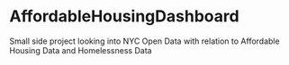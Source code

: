 # AffordableHousingDashboard
Small side project looking into NYC Open Data with relation to Affordable Housing Data and Homelessness Data
